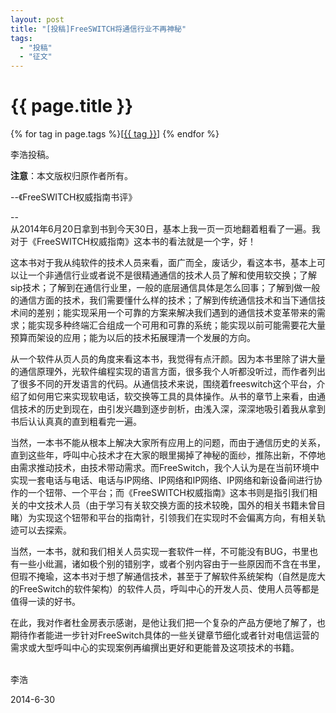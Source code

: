```yaml
---
layout: post
title: "[投稿]FreeSWITCH将通信行业不再神秘"
tags:
  - "投稿"
  - "征文"
---
```


# {{ page.title }}

<div class="tags">
{% for tag in page.tags %}[<a class="tag" href="/tags.html#{{ tag }}">{{ tag }}</a>] {% endfor %}
</div>

李浩投稿。

**注意**：本文版权归原作者所有。

--《FreeSWITCH权威指南书评》

--
<br />
从2014年6月20日拿到书到今天30日，基本上我一页一页地翻着粗看了一遍。我对于《FreeSWITCH权威指南》这本书的看法就是一个字，好！

这本书对于我从纯软件的技术人员来看，面广而全，废话少，看这本书，基本上可以让一个非通信行业或者说不是很精通通信的技术人员了解和使用软交换；了解sip技术；了解到在通信行业里，一般的底层通信具体是怎么回事；了解到做一般的通信方面的技术，我们需要懂什么样的技术；了解到传统通信技术和当下通信技术间的差别；能实现采用一个可靠的方案来解决我们遇到的通信技术变革带来的需求；能实现多种终端汇合组成一个可用和可靠的系统；能实现以前可能需要花大量预算而架设的应用；能为以后的技术拓展理清一个发展的方向。

从一个软件从页人员的角度来看这本书，我觉得有点汗颜。因为本书里除了讲大量的通信原理外，光软件编程实现的语言方面，很多我个人听都没听过，而作者列出了很多不同的开发语言的代码。从通信技术来说，围绕着freeswitch这个平台，介绍了如何用它来实现软电话，软交换等工具的具体操作。从书的章节上来看，由通信技术的历史到现在，由引发兴趣到逐步剖析，由浅入深，深深地吸引着我从拿到书后认认真真的直到粗看完一遍。 

当然，一本书不能从根本上解决大家所有应用上的问题，而由于通信历史的关系，直到这些年，呼叫中心技术才在大家的眼里揭掉了神秘的面纱，推陈出新，不停地由需求推动技术，由技术带动需求。而FreeSwitch，我个人认为是在当前环境中实现一套电话与电话、电话与IP网络、IP网络和IP网络、IP网络和新设备间进行协作的一个钮带、一个平台；而《FreeSWITCH权威指南》这本书则是指引我们相关的中文技术人员（由于学习有关软交换方面的技术较晚，国外的相关书籍未曾目睹）为实现这个钮带和平台的指南针，引领我们在实现时不会偏离方向，有相关轨迹可以去探索。 

当然，一本书，就和我们相关人员实现一套软件一样，不可能没有BUG，书里也有一些小纰漏，诸如极个别的错别字，或者个别内容由于一些原因而不含在书里，但瑕不掩瑜，这本书对于想了解通信技术，甚至于了解软件系统架构（自然是庞大的FreeSwitch的软件架构）的软件人员，呼叫中心的开发人员、使用人员等都是值得一读的好书。 

在此，我对作者杜金房表示感谢，是他让我们把一个复杂的产品方便地了解了，也期待作者能进一步针对FreeSwitch具体的一些关键章节细化或者针对电信运营的需求或大型呼叫中心的实现案例再编撰出更好和更能普及这项技术的书籍。

<br />
李浩

2014-6-30
